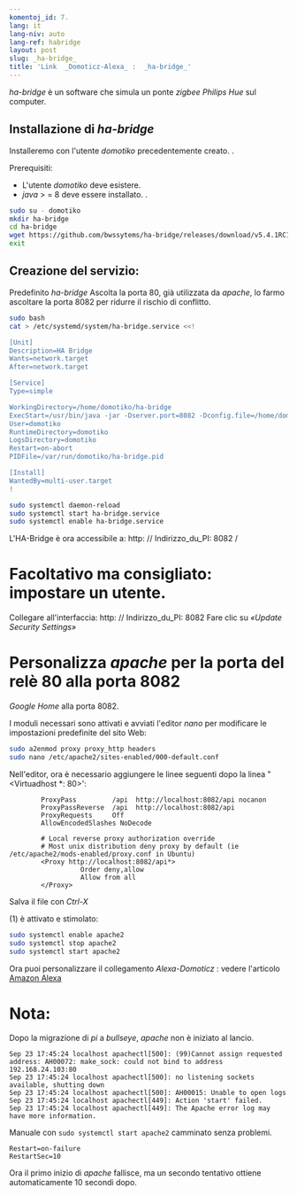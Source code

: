 ```yaml
---
komentoj_id: 7.
lang: it
lang-niv: auto
lang-ref: habridge
layout: post
slug: _ha-bridge_
title: 'Link  _Domoticz-Alexa_ :  _ha-bridge_'
---
```


 _ha-bridge_ è un software che simula un ponte _zigbee Philips Hue_ sul computer.


## Installazione di _ha-bridge_
Installeremo con l'utente   _domotiko_   precedentemente creato. . 

Prerequisiti:  
  *   L'utente   _domotiko_   deve esistere.  
  *   _java_   >  = 8 deve essere installato. . 

```bash
sudo su - domotiko
mkdir ha-bridge
cd ha-bridge
wget https://github.com/bwssytems/ha-bridge/releases/download/v5.4.1RC1/ha-bridge-5.4.1RC1.jar -O ha-bridge.jar
exit
```


## Creazione del servizio:
Predefinito _ha-bridge_ Ascolta la porta 80, già utilizzata da _apache_, lo farmo ascoltare la porta 8082 per ridurre il rischio di conflitto.

``` bash
sudo bash
cat > /etc/systemd/system/ha-bridge.service <<!

[Unit]
Description=HA Bridge
Wants=network.target
After=network.target

[Service]
Type=simple

WorkingDirectory=/home/domotiko/ha-bridge
ExecStart=/usr/bin/java -jar -Dserver.port=8082 -Dconfig.file=/home/domotiko/ha-bridge/data/habridge.config /home/domotiko/ha-bridge/ha-bridge.jar
User=domotiko
RuntimeDirectory=domotiko
LogsDirectory=domotiko
Restart=on-abort
PIDFile=/var/run/domotiko/ha-bridge.pid

[Install]
WantedBy=multi-user.target
!

sudo systemctl daemon-reload
sudo systemctl start ha-bridge.service
sudo systemctl enable ha-bridge.service
```

L'HA-Bridge è ora accessibile a: http: // Indirizzo_du_PI: 8082 /

# Facoltativo ma consigliato: impostare un utente.
Collegare all'interfaccia: http: // Indirizzo_du_PI: 8082
Fare clic su _«Update Security Settings»_

# Personalizza _apache_ per la porta del relè 80 alla porta 8082
_Google Home_ alla porta 8082.

I moduli necessari sono attivati e avviati l'editor  _nano_  per modificare le impostazioni predefinite del sito Web: 

``` bash
sudo a2enmod proxy proxy_http headers
sudo nano /etc/apache2/sites-enabled/000-default.conf
```

Nell'editor, ora è necessario aggiungere le linee seguenti dopo la linea "<Virtuadhost *: 80>':
```
        ProxyPass         /api  http://localhost:8082/api nocanon
        ProxyPassReverse  /api  http://localhost:8082/api
        ProxyRequests     Off
        AllowEncodedSlashes NoDecode

        # Local reverse proxy authorization override
        # Most unix distribution deny proxy by default (ie /etc/apache2/mods-enabled/proxy.conf in Ubuntu)
        <Proxy http://localhost:8082/api*>
                  Order deny,allow
                  Allow from all
        </Proxy>
```
Salva il file con  _Ctrl-X_ 

(1) è attivato e stimolato: 

```bash
sudo systemctl enable apache2
sudo systemctl stop apache2
sudo systemctl start apache2
```

Ora puoi personalizzare il collegamento _Alexa-Domoticz_ : vedere l'articolo
[Amazon Alexa](2021-08-14-alexa.md)

# Nota:
Dopo la migrazione di _pi_ a _bullseye_, _apache_ non è iniziato al lancio.
```
Sep 23 17:45:24 localhost apachectl[500]: (99)Cannot assign requested address: AH00072: make_sock: could not bind to address 192.168.24.103:80
Sep 23 17:45:24 localhost apachectl[500]: no listening sockets available, shutting down
Sep 23 17:45:24 localhost apachectl[500]: AH00015: Unable to open logs
Sep 23 17:45:24 localhost apachectl[449]: Action 'start' failed.
Sep 23 17:45:24 localhost apachectl[449]: The Apache error log may have more information.
```

Manuale con `sudo systemctl start apache2` camminato senza problemi.
```
Restart=on-failure
RestartSec=10
```

Ora il primo inizio di _apache_ fallisce, ma un secondo tentativo ottiene automaticamente 10 secondi dopo.

